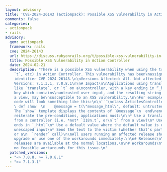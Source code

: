 ```yaml
---
layout: advisory
title: 'CVE-2024-26143 (actionpack): Possible XSS Vulnerability in Action Controller'
comments: false
categories:
- actionpack
- rails
advisory:
  gem: actionpack
  framework: rails
  cve: 2024-26143
  url: https://discuss.rubyonrails.org/t/possible-xss-vulnerability-in-action-controller/84947
  title: Possible XSS Vulnerability in Action Controller
  date: 2024-02-21
  description: "There is a possible XSS vulnerability when using the translation helpers\n(`translate`,
    `t`, etc) in Action Controller. This vulnerability has been\nassigned the CVE
    identifier CVE-2024-26143.\n\nVersions Affected: All. Not affected: None Fixed
    Versions: 7.1.3.1, 7.0.8.1\n\n# Impact\n\nApplications using translation methods
    like `translate`, or `t` on a\ncontroller, with a key ending in “_html”, a `:default`
    key which contains\nuntrusted user input, and the resulting string is used in
    a view, may be\nsusceptible to an XSS vulnerability.\n\nFor example, impacted
    code will look something like this:\n\n```\nclass ArticlesController < ApplicationController\n
    \ def show  \n    @message = t(\"message_html\", default: untrusted_input)\n    #
    The `show` template displays the contents of `@message`\n  end\nend\n```\n\nTo
    reiterate the pre-conditions, applications must:\n\n* Use a translation function
    from a controller (i.e. *not* `I18n.t`, or\n`t` from a view)\n* Use a key that
    ends in `_html`\n* Use a default value where the default value is untrusted and
    unescaped input\n* Send the text to the victim (whether that’s part of a template,
    or a\n  `render` call)\n\nAll users running an affected release should either
    upgrade or use one of the workarounds immediately.\n\n# Releases\n\nThe fixed
    releases are available at the normal locations.\n\n# Workarounds\n\nThere are
    no feasible workarounds for this issue.\n"
  patched_versions:
  - "~> 7.0.8, >= 7.0.8.1"
  - ">= 7.1.3.1"
---
```

